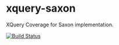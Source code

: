 xquery-saxon
============

XQuery Coverage for Saxon implementation. 

[![Build Status](https://travis-ci.org/lizardev/xquery-saxon.svg?branch=master)](https://travis-ci.org/lizardev/xquery-saxon)